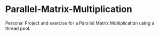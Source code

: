 # Parallel-Matrix-Multiplication
Personal Project and exercise for a Parallel Matrix Multiplication using a thread pool.
